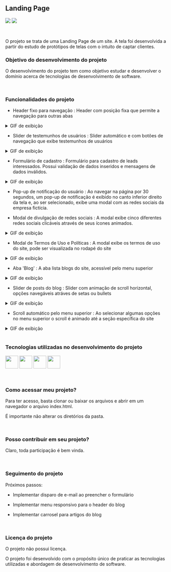 ## Landing Page

<img src="https://img.shields.io/badge/Status-Development-green" /> <img src="https://img.shields.io/badge/Version-2.0.0-green" />

<br>

O projeto se trata de uma Landing Page de um site. A tela foi desenvolvida a partir do estudo de protótipos de telas com o intuito de captar clientes.

### Objetivo do desenvolvimento do projeto

O desenvolvimento do projeto tem como objetivo estudar e desenvolver o domínio acerca de tecnologias de desenvolvimento de software.

<br>

### Funcionalidades do projeto

- Header fixo para navegação : Header com posição fixa que permite a navegação para outras abas

<details><summary>GIF de exibição</summary>

  ![header-function](https://user-images.githubusercontent.com/78915072/163892486-660246b3-d2f1-4cd3-9107-0e7f4b6653eb.gif)
  
</details>

- Slider de testemunhos de usuários : Slider automático e com botões de navegação que exibe testemunhos de usuários

<details><summary>GIF de exibição</summary>

  ![slider-exhibition](https://user-images.githubusercontent.com/78915072/163892502-cd65af97-bd71-4542-bfa3-317390ec4fea.gif)
  
</details>

- Formulário de cadastro : Formulário para cadastro de leads interessados. Possui validação de dados inseridos e mensagens de dados inválidos.

<details><summary>GIF de exibição</summary>

  ![form-exhibition](https://user-images.githubusercontent.com/78915072/163892521-4f8ffd40-b49c-4688-a410-c56cd9dec14d.gif)
  
</details>

- Pop-up de notificação do usuário : Ao navegar na página por 30 segundos, um pop-up de notificação é exibido no canto inferior direito da tela e, ao ser selecionado, exibe uma modal com as redes sociais da empresa fictícia.

- Modal de divulgação de redes sociais : A modal exibe cinco diferentes redes sociais clicáveis através de seus ícones animados.

<details><summary>GIF de exibição</summary>

  ![notification-pop-up-exhibition](https://user-images.githubusercontent.com/78915072/163892581-9a79f8b0-dc62-4b80-85a6-38fd42e4a192.gif)
  
</details>

- Modal de Termos de Uso e Políticas : A modal exibe os termos de uso do site, pode ser visualizada no rodapé do site

<details><summary>GIF de exibição</summary>

![policies-modal-exhibition](https://user-images.githubusercontent.com/78915072/165002003-4b1182d3-4122-4315-bdeb-a2c1daca21aa.gif)

</details>

- Aba 'Blog' : A aba lista blogs do site, acessível pelo menu superior

<details><summary>GIF de exibição</summary>

  ![blog-tab-exhibition](https://user-images.githubusercontent.com/78915072/165001789-6f9549f7-4b77-4ea9-8b3b-03520c39ec0f.gif)

</details>

- Slider de posts do blog : Slider com animação de scroll horizontal, opções navegáveis atráves de setas ou bullets

<details><summary>GIF de exibição</summary>

  ![blog-slider-exhibition](https://user-images.githubusercontent.com/78915072/165001797-65c5b0d2-5fe2-4f01-8af7-23e001b64956.gif)

</details>

- Scroll automático pelo menu superior : Ao selecionar algumas opções no menu superior o scroll é animado até a seção específica do site

<details><summary>GIF de exibição</summary>

  ![navigation-exhibition](https://user-images.githubusercontent.com/78915072/165001818-e1a48216-ab33-4bc1-aaeb-97bd7a692e26.gif)

</details>

<br>

### Tecnologias utilizadas no desenvolvimento do projeto

<img src="https://cdn.jsdelivr.net/gh/devicons/devicon/icons/html5/html5-original.svg" width="40" height="40" /> <img src="https://cdn.jsdelivr.net/gh/devicons/devicon/icons/css3/css3-original.svg" width="40" height="40" /> <img src="https://cdn.jsdelivr.net/gh/devicons/devicon/icons/javascript/javascript-original.svg" width="40" height="40" /> <img src="https://cdn.jsdelivr.net/gh/devicons/devicon/icons/jquery/jquery-plain-wordmark.svg" width="40" height="40"  />

<br>

### Como acessar meu projeto?

Para ter acesso, basta clonar ou baixar os arquivos e abrir em um navegador o arquivo index.html.

É importante não alterar os diretórios da pasta.

<br>

### Posso contribuir em seu projeto?

Claro, toda participação é bem vinda.

<br>

### Seguimento do projeto

Próximos passos:

- Implementar disparo de e-mail ao preencher o formulário

- Implementar menu responsivo para o header do blog

- Implementar carrosel para artigos do blog

<br>

### Licença do projeto

O projeto não possui licença. 

O projeto foi desenvolvido com o propósito único de praticar as tecnologias utilizadas e abordagem de desenvolvimento de software.
